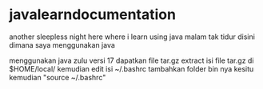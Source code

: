 # javalearndocumentation
another sleepless night here where i learn using java
malam tak tidur disini dimana saya menggunakan java

menggunakan java zulu versi 17
dapatkan file tar.gz
extract isi file tar.gz di $HOME/local/
kemudian edit isi ~/.bashrc
tambahkan folder bin nya kesitu
kemudian "source ~/.bashrc"
